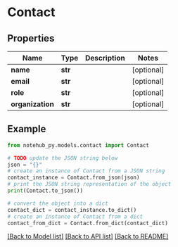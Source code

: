 # Contact


## Properties

Name | Type | Description | Notes
------------ | ------------- | ------------- | -------------
**name** | **str** |  | [optional] 
**email** | **str** |  | [optional] 
**role** | **str** |  | [optional] 
**organization** | **str** |  | [optional] 

## Example

```python
from notehub_py.models.contact import Contact

# TODO update the JSON string below
json = "{}"
# create an instance of Contact from a JSON string
contact_instance = Contact.from_json(json)
# print the JSON string representation of the object
print(Contact.to_json())

# convert the object into a dict
contact_dict = contact_instance.to_dict()
# create an instance of Contact from a dict
contact_from_dict = Contact.from_dict(contact_dict)
```
[[Back to Model list]](../README.md#documentation-for-models) [[Back to API list]](../README.md#documentation-for-api-endpoints) [[Back to README]](../README.md)


